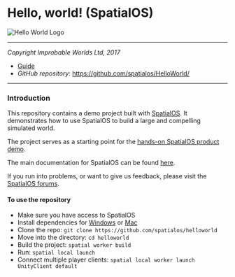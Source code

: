 # Hello, world! (SpatialOS)

![Hello World Logo](hello-world-logo.jpg)

*****

*Copyright Improbable Worlds Ltd, 2017*

- [Guide](https://spatialos.improbable.io/docs/reference/latest/getting-started/tour/intro)
- *GitHub repository*: https://github.com/spatialos/HelloWorld/

*****

### Introduction

This repository contains a demo project built with [SpatialOS](http://www.spatialos.com).
It demonstrates how to use SpatialOS to build a large and compelling simulated world.

The project serves as a starting point for the [hands-on SpatialOS product demo](https://spatialos.improbable.io/docs/reference/latest/tutorials/helloworld/hello-world).

The main documentation for SpatialOS can be found [here](https://spatialos.improbable.io/docs/reference/latest/index).

If you run into problems, or want to give us feedback, please visit the [SpatialOS forums](https://forums.improbable.io/).

#### To use the repository

* Make sure you have access to SpatialOS
* Install dependencies for [Windows](https://spatialos.improbable.io/docs/reference/latest/setup-spatialos/win) or [Mac](https://spatialos.improbable.io/docs/reference/latest/setup-spatialos/mac)
* Clone the repo: `git clone https://github.com/spatialos/helloworld`
* Move into the directory: `cd helloworld`
* Build the project: `spatial worker build`
* Run: `spatial local launch`
* Connect multiple player clients: `spatial local worker launch UnityClient default`
